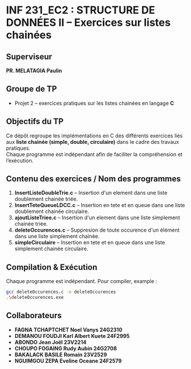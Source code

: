 #  INF 231_EC2 : STRUCTURE DE DONNÉES II – Exercices sur listes chainées

##  Superviseur   
**PR. MELATAGIA Paulin**

##  Groupe de TP  
- Projet 2 – exercices pratiques sur les listes chainées en langage **C**


##  Objectifs du TP  
Ce dépôt regroupe les implémentations en C des différents exercices liés aux **liste chainée (simple, double, circulaire)** dans le cadre des travaux pratiques.  
Chaque programme est indépendant afin de faciliter la compréhension et l’exécution.  

##  Contenu des exercices / Nom des programmes

1. **InsertListeDoubleTrie.c** – Insertion d'un element dans une liste doublement chainée triée.  
2. **InsertTeteQueueLDCC.c** – Insertion en tete et en queue dans une liste doublement chainée circulaire.  
3. **ajoutListeTriee.c** – Insertion d'un element dans une liste simplement chainée triée.  
4. **deleteOccurences.c** – Suppresion de toute occurence d'un élément dans une liste simplement chainée. 
5. **simpleCirculaire** – Insertion en tete et en queue dans une liste simplement chainée circulaire.  

##  Compilation & Exécution
Chaque programme est indépendant. Pour compiler, example : 

```bash
gcc deleteOccurences.c -o deleteOccurences
.\deleteOccurences.exe
```

##  Collaborateurs

- **FAGNA TCHAPTCHET Noel Vanys 24G2310**
- **DEMANOU FOUDJI Karl Albert Kuete 24F2995**
- **ABONDO Jean Joël 23V2214**
- **CHOUPO FOGAING Rudy Aubin 24G2708**
- **BAKALACK BASILE Romain 23V2529**
- **NGUIMGOU ZEPA Eveline Oceane 24F2579**
